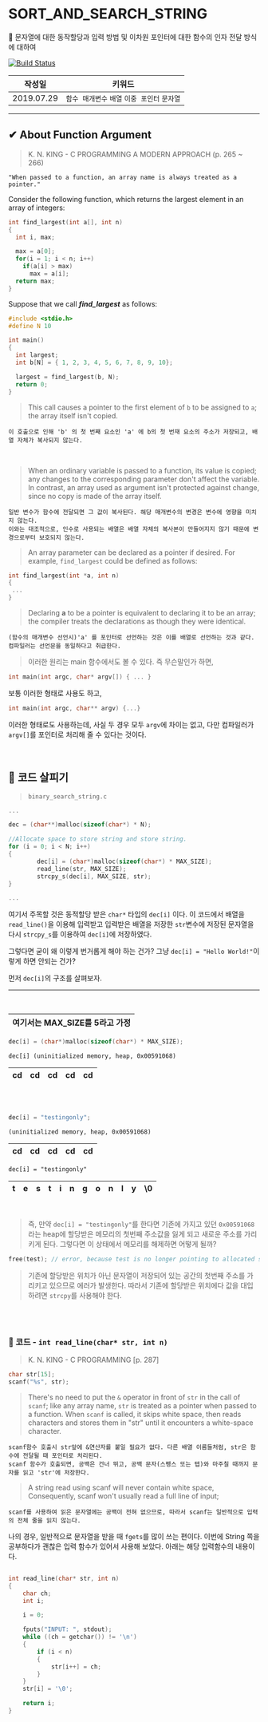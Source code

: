 # SORT_AND_SEARCH_STRING
📄 문자열에 대한 동작할당과 입력 방법 및 이차원 포인터에 대한 함수의 인자 전달 방식에 대하여

[![Build Status](https://travis-ci.org/sokhyg9016/SORT_AND_SEARCH_STRING.svg?branch=master)](https://travis-ci.org/sokhyg9016/SORT_AND_SEARCH_STRING)

| **작성일**       | **키워드**           | 
| ------------- |:-------------:| 
| 2019.07.29     | `함수 매개변수` `배열` `이중 포인터` `문자열` | 

<hr>

## ✔ About Function Argument 

> K. N. KING - C PROGRAMMING A MODERN APPROACH (p. 265 ~ 266)

<p>
    
    "When passed to a function, an array name is always treated as a pointer."
        
</p>
<p>Consider the following function, which returns the largest element in an array of integers:</p>

```c
int find_largest(int a[], int n)
{
  int i, max;

  max = a[0];
  for(i = 1; i < n; i++)
    if(a[i] > max)
      max = a[i];
  return max;
}
```

<p>Suppose that we call <em><b>find_largest</b></em> as follows:</p>

```c
#include <stdio.h>
#define N 10

int main()
{
  int largest;
  int b[N] = { 1, 2, 3, 4, 5, 6, 7, 8, 9, 10};

  largest = find_largest(b, N);
  return 0;
}
```

> This call causes a pointer to the first element of ```b``` to be assigned to ```a```; the array itself isn't copied.
<p>
    
    이 호출으로 인해 'b' 의 첫 번째 요소인 'a' 에 b의 첫 번재 요소의 주소가 저장되고, 배열 자체가 복사되지 않는다.
   
</p>


<br>

> When an ordinary variable is passed to a function, its value is copied; any changes to the corresponding parameter don't affect the variable. In contrast, an array used as argument isn't protected against change, since no copy is made of the array itself.
<p>
    
    일반 변수가 함수에 전달되면 그 값이 복사된다. 해당 매개변수의 변경은 변수에 영향을 미치지 않는다. 
    이와는 대조적으로, 인수로 사용되는 배열은 배열 자체의 복사본이 만들어지지 않기 때문에 변경으로부터 보호되지 않는다.
   
</p>

> An array parameter can be declared as a pointer if desired. For example, ```find_largest``` could be defined as follows:

```c
int find_largest(int *a, int n)
{
 ...
}
```

> Declaring **__a__** to be a pointer is equivalent to declaring it to be an array; the compiler treats the declarations as though they were identical.
<p>
    
    (함수의 매개변수 선언시)'a' 를 포인터로 선언하는 것은 이를 배열로 선언하는 것과 같다. 
    컴파일러는 선언문을 동일하다고 취급한다.
   
</p>

> 이러한 원리는 main 함수에서도 볼 수 있다. 즉 무슨말인가 하면,

```c
int main(int argc, char* argv[]) { ... }
```
보통 이러한 형태로 사용도 하고,
```c
int main(int argc, char** argv) {...}
```
이러한 형태로도 사용하는데, 사실 두 경우 모두 ```argv```에 차이는 없고, 다만 컴파일러가 ```argv[]```를 포인터로 처리해 줄 수 있다는 것이다.

<br>


## 📑 코드 살피기

> ```binary_search_string.c```

```c
...

dec = (char**)malloc(sizeof(char*) * N);

//Allocate space to store string and store string.
for (i = 0; i < N; i++)
{
        dec[i] = (char*)malloc(sizeof(char*) * MAX_SIZE);
        read_line(str, MAX_SIZE);
        strcpy_s(dec[i], MAX_SIZE, str);
}

...
```
여기서 주목할 것은 동적할당 받은 ```char*``` 타입의 ```dec[i]``` 이다.
이 코드에서 배열을  ```read_line()```을 이용해 입력받고 입력받은 배열을 저장한 ```str```변수에 저장된 문자열을 다시 ```strcpy_s```를 이용하여 ```dec[i]```에 저장하였다. 

그렇다면 굳이 왜 이렇게 번거롭게 해야 하는 건가?
그냥 ```dec[i] = "Hello World!"```이렇게 하면 안되는 건가?

먼저 ```dec[i]```의 구조를 살펴보자.

<hr>
<br>

| 여기서는 MAX_SIZE를 5라고 가정 |
| --- |
```c
dec[i] = (char*)malloc(sizeof(char*) * MAX_SIZE);
```

```dec[i] (uninitialized memory, heap, 0x00591068)``` 

| cd | cd | cd | cd | cd |
| ------------- |:-------------:|:-------------:| :-------------:| :-------------:| 


<br>
<br>

```c
dec[i] = "testingonly";
```

```(uninitialized memory, heap, 0x00591068)```

| cd | cd | cd | cd | cd |
| ------------- |:-------------:|:-------------:| :-------------:| :-------------:| 

```dec[i] = "testingonly"``` 

| t | e | s | t | i | n | g | o | n | l | y | \0 |
| - |:-:|:-:|:-:|:-:|:-:|:-:|:-:|:-:|:-:|:-:|:-:| 

<br>

> 즉, 만약 ```dec[i] = "testingonly"```를 한다면 기존에 가지고 있던 ```0x00591068``` 라는 heap에 할당받은 메모리의 첫번째 주소값을 잃게 되고 새로운 주소를 가리키게 된다. 그렇다면 이 상태에서 메모리를 해제하면 어떻게 될까?

```c
free(test); // error, because test is no longer pointing to allocated space.
```
> 기존에 할당받은 위치가 아닌 문자열이 저장되어 있는 공간의 첫번째 주소를 가리키고 있으므로 에러가 발생한다.
따라서 기존에 할당받은 위치에다 값을 대입하려면 ```strcpy```를 사용해야 한다.

<br>
<br>

### 📄 코드 - ```int read_line(char* str, int n)```

> K. N. KING - C PROGRAMMING [p. 287]


```c
char str[15];
scanf("%s", str);
```

> There's no need to put the ```&``` operator in front of ```str``` in the call of ```scanf```; like any array name, ```str```
is treated as a pointer when passed to a function. When ```scanf``` is called, it skips white space, then reads characters and stores them in "str" until it encounters a white-space character.
<p>

	scanf함수 호출시 str앞에 &연산자를 붙일 필요가 없다. 다른 배열 이름들처럼, str은 함수에 전달될 때 포인터로 처리된다.
	scanf 함수가 호출되면, 공백은 건너 뛰고, 공백 문자(스펭스 또는 텝)와 마주칠 때까지 문자를 읽고 'str'에 저장한다.
</p>

> A string read using scanf will never contain white space, Consequently, scanf won't usually read a full line of input;
<p>

	scanf를 사용하여 읽은 문자열에는 공백이 전혀 없으므로, 따라서 scanf는 일반적으로 입력의 전체 줄을 읽지 않는다.

</p>

나의 경우, 일반적으로 문자열을 받을 때 ```fgets```를 많이 쓰는 편이다. 이번에 String 쪽을 공부하다가 괜찮은 입력 함수가 있어서 사용해 보았다.
아래는 해당 입력함수의 내용이다.

```c

int read_line(char* str, int n)
{
	char ch;
	int i;

	i = 0;

	fputs("INPUT: ", stdout); 
	while ((ch = getchar()) != '\n')
	{
		if (i < n)
		{
			str[i++] = ch;
		}
	}
	str[i] = '\0';

	return i;
}

```

